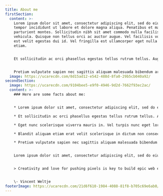 ```yaml
---
title: About me
firstSection:
  content: >-
    Lorem ipsum dolor sit amet, consectetur adipiscing elit, sed do eiusmod
    tempor incididunt ut labore et dolore magna aliqua. Penatibus et magnis dis
    parturient montes. Sollicitudin nibh sit amet commodo nulla facilisi nullam
    vehicula. Quisque non tellus orci ac auctor augue. Vel facilisis volutpat
    est velit egestas dui id. Vel fringilla est ullamcorper eget nulla facilisi
    etiam.


    Et sollicitudin ac orci phasellus egestas tellus rutrum tellus. Augue eget arcu dictum varius duis at consectetur lorem. Arcu cursus euismod quis viverra nibh cras pulvinar mattis nunc. Condimentum id venenatis a condimentum vitae. Eget nunc scelerisque viverra mauris in. Vel turpis nunc eget lorem dolor sed viverra ipsum nunc. Mattis aliquam faucibus purus in massa tempor. Blandit aliquam etiam erat velit scelerisque in dictum non consectetur. Placerat orci nulla pellentesque dignissim enim sit. 


    Pretium vulputate sapien nec sagittis aliquam malesuada bibendum arcu. Varius quam quisque id diam vel quam elementum pulvinar. Tortor at auctor urna nunc id cursus. Nullam ac tortor vitae purus faucibus ornare suspendisse. Cras adipiscing enim eu turpis egestas.
  image: https://ucarecdn.com/8d15ad12-e542-488d-8fa0-29b5cb040a92/
secondSection:
  image: https://ucarecdn.com/9104bee5-e9f0-4946-9d2d-7662f93ec2ac/
  content: >-
    ### Here are some facts about me:


    * Lorem ipsum dolor sit amet, consectetur adipiscing elit, sed do eiusmod tempor incididunt ut labore et dolore magna aliqua.

    * Et sollicitudin ac orci phasellus egestas tellus rutrum tellus. Augue eget arcu dictum varius duis at consectetur lorem. Arcu cursus euismod quis viverra nibh cras pulvinar mattis nunc. Condimentum id venenatis a condimentum vitae. 

    * Eget nunc scelerisque viverra mauris in. Vel turpis nunc eget lorem dolor sed viverra ipsum nunc. Mattis aliquam faucibus purus in massa tempor. 

    * Blandit aliquam etiam erat velit scelerisque in dictum non consectetur. Placerat orci nulla pellentesque dignissim enim sit. 

    * Pretium vulputate sapien nec sagittis aliquam malesuada bibendum arcu. 


    Lorem ipsum dolor sit amet, consectetur adipiscing elit, sed do eiusmod tempor incididunt ut labore et dolore magna aliqua. Penatibus et magnis dis parturient montes. 


    > Creativity and love for pushing pixels is key to build epic web experienced that blow people’s minds.


    \- Vincent Weltje
footerImage: https://ucarecdn.com/21d6f610-1984-4088-81f8-b705c69e6ab0/
---
```

